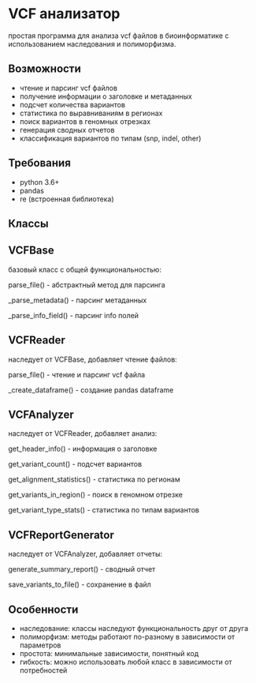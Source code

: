 # VCF анализатор

простая программа для анализа vcf файлов в биоинформатике с использованием наследования и полиморфизма.

## Возможности

- чтение и парсинг vcf файлов
- получение информации о заголовке и метаданных
- подсчет количества вариантов
- статистика по выравниваниям в регионах
- поиск вариантов в геномных отрезках
- генерация сводных отчетов
- классификация вариантов по типам (snp, indel, other)

## Требования

- python 3.6+
- pandas
- re (встроенная библиотека)

## Классы

## VCFBase

базовый класс с общей функциональностью:

parse_file() - абстрактный метод для парсинга

_parse_metadata() - парсинг метаданных

_parse_info_field() - парсинг info полей

## VCFReader

наследует от VCFBase, добавляет чтение файлов:

parse_file() - чтение и парсинг vcf файла

_create_dataframe() - создание pandas dataframe

## VCFAnalyzer

наследует от VCFReader, добавляет анализ:

get_header_info() - информация о заголовке

get_variant_count() - подсчет вариантов

get_alignment_statistics() - статистика по регионам

get_variants_in_region() - поиск в геномном отрезке

get_variant_type_stats() - статистика по типам вариантов

## VCFReportGenerator

наследует от VCFAnalyzer, добавляет отчеты:

generate_summary_report() - сводный отчет

save_variants_to_file() - сохранение в файл


## Особенности
- наследование: классы наследуют функциональность друг от друга
- полиморфизм: методы работают по-разному в зависимости от параметров
- простота: минимальные зависимости, понятный код
- гибкость: можно использовать любой класс в зависимости от потребностей
